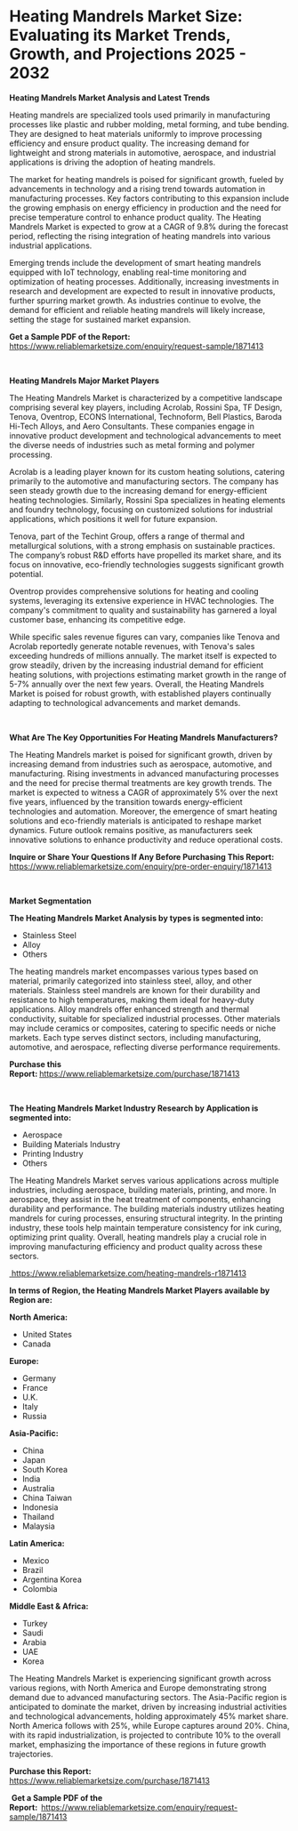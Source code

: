 <p><h1>Heating Mandrels Market Size: Evaluating its Market Trends, Growth, and Projections 2025 - 2032</h1></p><p><strong>Heating Mandrels Market Analysis and Latest Trends</strong></p>
<p><p>Heating mandrels are specialized tools used primarily in manufacturing processes like plastic and rubber molding, metal forming, and tube bending. They are designed to heat materials uniformly to improve processing efficiency and ensure product quality. The increasing demand for lightweight and strong materials in automotive, aerospace, and industrial applications is driving the adoption of heating mandrels.</p><p>The market for heating mandrels is poised for significant growth, fueled by advancements in technology and a rising trend towards automation in manufacturing processes. Key factors contributing to this expansion include the growing emphasis on energy efficiency in production and the need for precise temperature control to enhance product quality. The Heating Mandrels Market is expected to grow at a CAGR of 9.8% during the forecast period, reflecting the rising integration of heating mandrels into various industrial applications.</p><p>Emerging trends include the development of smart heating mandrels equipped with IoT technology, enabling real-time monitoring and optimization of heating processes. Additionally, increasing investments in research and development are expected to result in innovative products, further spurring market growth. As industries continue to evolve, the demand for efficient and reliable heating mandrels will likely increase, setting the stage for sustained market expansion.</p></p>
<p><strong>Get a Sample PDF of the Report:&nbsp;</strong> <a href="https://www.reliablemarketsize.com/enquiry/request-sample/1871413?utm_campaign=2769&utm_medium=2&utm_source=Github&utm_content=ia&utm_term=12042025&utm_id=heating-mandrels">https://www.reliablemarketsize.com/enquiry/request-sample/1871413</a></p>
<p>&nbsp;</p>
<p><strong>Heating Mandrels Major Market Players</strong></p>
<p><p>The Heating Mandrels Market is characterized by a competitive landscape comprising several key players, including Acrolab, Rossini Spa, TF Design, Tenova, Oventrop, ECONS International, Technoform, Bell Plastics, Baroda Hi-Tech Alloys, and Aero Consultants. These companies engage in innovative product development and technological advancements to meet the diverse needs of industries such as metal forming and polymer processing.</p><p>Acrolab is a leading player known for its custom heating solutions, catering primarily to the automotive and manufacturing sectors. The company has seen steady growth due to the increasing demand for energy-efficient heating technologies. Similarly, Rossini Spa specializes in heating elements and foundry technology, focusing on customized solutions for industrial applications, which positions it well for future expansion.</p><p>Tenova, part of the Techint Group, offers a range of thermal and metallurgical solutions, with a strong emphasis on sustainable practices. The company’s robust R&D efforts have propelled its market share, and its focus on innovative, eco-friendly technologies suggests significant growth potential. </p><p>Oventrop provides comprehensive solutions for heating and cooling systems, leveraging its extensive experience in HVAC technologies. The company's commitment to quality and sustainability has garnered a loyal customer base, enhancing its competitive edge. </p><p>While specific sales revenue figures can vary, companies like Tenova and Acrolab reportedly generate notable revenues, with Tenova's sales exceeding hundreds of millions annually. The market itself is expected to grow steadily, driven by the increasing industrial demand for efficient heating solutions, with projections estimating market growth in the range of 5-7% annually over the next few years. Overall, the Heating Mandrels Market is poised for robust growth, with established players continually adapting to technological advancements and market demands.</p></p>
<p>&nbsp;</p>
<p><strong>What Are The Key Opportunities For Heating Mandrels Manufacturers?</strong></p>
<p><p>The Heating Mandrels market is poised for significant growth, driven by increasing demand from industries such as aerospace, automotive, and manufacturing. Rising investments in advanced manufacturing processes and the need for precise thermal treatments are key growth trends. The market is expected to witness a CAGR of approximately 5% over the next five years, influenced by the transition towards energy-efficient technologies and automation. Moreover, the emergence of smart heating solutions and eco-friendly materials is anticipated to reshape market dynamics. Future outlook remains positive, as manufacturers seek innovative solutions to enhance productivity and reduce operational costs.</p></p>
<p><strong>Inquire or Share Your Questions If Any Before Purchasing This Report:</strong> <a href="https://www.reliablemarketsize.com/enquiry/pre-order-enquiry/1871413?utm_campaign=2769&utm_medium=2&utm_source=Github&utm_content=ia&utm_term=12042025&utm_id=heating-mandrels">https://www.reliablemarketsize.com/enquiry/pre-order-enquiry/1871413</a></p>
<p>&nbsp;</p>
<p><strong>Market Segmentation</strong></p>
<p><strong>The Heating Mandrels Market Analysis by types is segmented into:</strong></p>
<p><ul><li>Stainless Steel</li><li>Alloy</li><li>Others</li></ul></p>
<p><p>The heating mandrels market encompasses various types based on material, primarily categorized into stainless steel, alloy, and other materials. Stainless steel mandrels are known for their durability and resistance to high temperatures, making them ideal for heavy-duty applications. Alloy mandrels offer enhanced strength and thermal conductivity, suitable for specialized industrial processes. Other materials may include ceramics or composites, catering to specific needs or niche markets. Each type serves distinct sectors, including manufacturing, automotive, and aerospace, reflecting diverse performance requirements.</p></p>
<p><strong>Purchase this Report:&nbsp;</strong><a href="https://www.reliablemarketsize.com/purchase/1871413?utm_campaign=2769&utm_medium=2&utm_source=Github&utm_content=ia&utm_term=12042025&utm_id=heating-mandrels">https://www.reliablemarketsize.com/purchase/1871413</a></p>
<p>&nbsp;</p>
<p><strong>The Heating Mandrels Market Industry Research by Application is segmented into:</strong></p>
<p><ul><li>Aerospace</li><li>Building Materials Industry</li><li>Printing Industry</li><li>Others</li></ul></p>
<p><p>The Heating Mandrels Market serves various applications across multiple industries, including aerospace, building materials, printing, and more. In aerospace, they assist in the heat treatment of components, enhancing durability and performance. The building materials industry utilizes heating mandrels for curing processes, ensuring structural integrity. In the printing industry, these tools help maintain temperature consistency for ink curing, optimizing print quality. Overall, heating mandrels play a crucial role in improving manufacturing efficiency and product quality across these sectors.</p></p>
<p><a href="https://www.reliablemarketsize.com/heating-mandrels-r1871413?utm_campaign=2769&utm_medium=2&utm_source=Github&utm_content=ia&utm_term=12042025&utm_id=heating-mandrels">&nbsp;https://www.reliablemarketsize.com/heating-mandrels-r1871413</a></p>
<p><strong>In terms of Region, the Heating Mandrels Market Players available by Region are:</strong></p>
<p>
    <p> <strong> North America: </strong>
        <ul>
            <li>United States</li>
            <li>Canada</li>
        </ul>
        </p> 
    <p> <strong> Europe: </strong>
        <ul>
            <li>Germany</li>
            <li>France</li>
            <li>U.K.</li>
            <li>Italy</li>
            <li>Russia</li>
        </ul>
        </p> 
    <p> <strong> Asia-Pacific: </strong>
        <ul>
            <li>China</li>
            <li>Japan</li>
            <li>South Korea</li>
            <li>India</li>
            <li>Australia</li>
            <li>China Taiwan</li>
            <li>Indonesia</li>
            <li>Thailand</li>
            <li>Malaysia</li>
        </ul>
        </p> 
    <p> <strong> Latin America: </strong>
        <ul>
            <li>Mexico</li>
            <li>Brazil</li>
            <li>Argentina Korea</li>
            <li>Colombia</li>
        </ul>
        </p> 
    <p> <strong> Middle East & Africa: </strong>
        <ul>
            <li>Turkey</li>
            <li>Saudi</li>
            <li>Arabia</li>
            <li>UAE</li>
            <li>Korea</li>
        </ul>
    </p>
    </p>
<p><p>The Heating Mandrels Market is experiencing significant growth across various regions, with North America and Europe demonstrating strong demand due to advanced manufacturing sectors. The Asia-Pacific region is anticipated to dominate the market, driven by increasing industrial activities and technological advancements, holding approximately 45% market share. North America follows with 25%, while Europe captures around 20%. China, with its rapid industrialization, is projected to contribute 10% to the overall market, emphasizing the importance of these regions in future growth trajectories.</p></p>
<p><strong>Purchase this Report: </strong><a href="https://www.reliablemarketsize.com/purchase/1871413?utm_campaign=2769&utm_medium=2&utm_source=Github&utm_content=ia&utm_term=12042025&utm_id=heating-mandrels">https://www.reliablemarketsize.com/purchase/1871413</a></p>
<p>&nbsp;<strong>Get a Sample PDF of the Report:&nbsp;&nbsp;</strong><a href="https://www.reliablemarketsize.com/enquiry/request-sample/1871413?utm_campaign=2769&utm_medium=2&utm_source=Github&utm_content=ia&utm_term=12042025&utm_id=heating-mandrels">https://www.reliablemarketsize.com/enquiry/request-sample/1871413</a></p>
<p><strong></strong></p>
<p><p></p><p></p><p></p></p>
